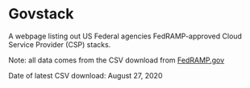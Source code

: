 # Govstack

A webpage listing out US Federal agencies FedRAMP-approved Cloud Service Provider (CSP) stacks. 

Note: all data comes from the CSV download from [FedRAMP.gov](https://marketplace.fedramp.gov/)

Date of latest CSV download: August 27, 2020
